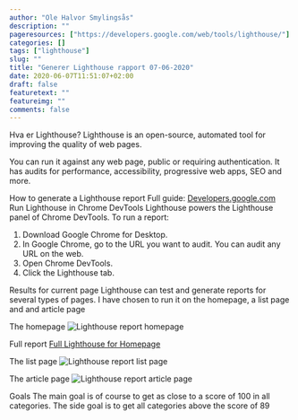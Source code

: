 ```yaml
---
author: "Ole Halvor Smylingsås"
description: ""
pageresources: ["https://developers.google.com/web/tools/lighthouse/"]
categories: []
tags: ["lighthouse"]     
slug: ""
title: "Generer Lighthouse rapport 07-06-2020"
date: 2020-06-07T11:51:07+02:00
draft: false
featuretext: ""
featureimg: ""
comments: false
---
```


Hva er Lighthouse?
Lighthouse is an open-source, automated tool for improving the quality of web pages. 
<!--more-->

You can run it against any web page, public or requiring authentication. It has audits for performance, accessibility, progressive web apps, SEO and more.


How to generate a Lighthouse report
Full guide: [Developers.google.com](https://developers.google.com/web/tools/lighthouse/#devtools)
Run Lighthouse in Chrome DevTools
Lighthouse powers the Lighthouse panel of Chrome DevTools. To run a report:

1. Download Google Chrome for Desktop.
1. In Google Chrome, go to the URL you want to audit. You can audit any URL on the web.
1. Open Chrome DevTools.
1. Click the Lighthouse tab.

Results for current page
Lighthouse can test and generate reports for several types of pages. I have chosen to run it on the homepage, a list page and and article page

The homepage
![Lighthouse report homepage](/img/lighthouse-homepage.PNG)

Full report
[Full Lighthouse for Homepage](/smylingsas.net-20200607T114017.html)

The list page
![Lighthouse report list page](/img/lighthouse-list.PNG)

The article page
![Lighthouse report article page](/img/lighthouse-article.PNG)

Goals
The main goal is of course to get as close to a score of 100 in all categories. The side goal is to get all categories above the score of 89




